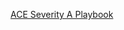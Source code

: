 [ACE Severity A Playbook](https://msazure.visualstudio.com/AdvCloudEngSupport/_wiki/wikis/Azure%20ACE%20Wiki/38801/ACE-Sev-A-24x7-Playbook)